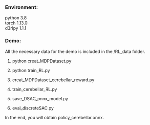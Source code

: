 ### Environment:
python 3.8  
torch 1.13.0  
d3rlpy 1.1.1  

### Demo:
All the necessary data for the demo is included in the /RL_data folder.

1. python creat_MDPDataset.py  
   
2. python train_RL.py

3. creat_MDPDataset_cerebellar_reward.py

4. train_cerebellar_RL.py

5. save_DSAC_onnx_model.py

6. eval_discreteSAC.py

In the end, you will obtain policy_cerebellar.onnx.
